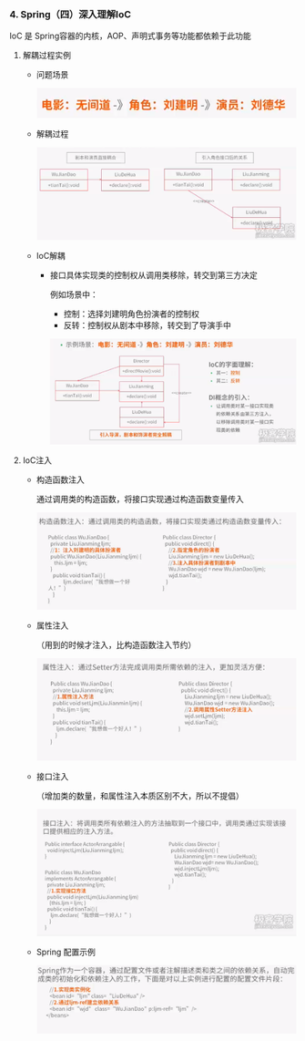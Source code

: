 ### 4. Spring（四）深入理解IoC

IoC 是 Spring容器的内核，AOP、声明式事务等功能都依赖于此功能

1. 解耦过程实例

   * 问题场景

     ![4.1](images\4.1.png)

   * 解耦过程

     ![4.2](images\4.2.png)

   * IoC解耦

     * 接口具体实现类的控制权从调用类移除，转交到第三方决定

       例如场景中：

       * 控制：选择刘建明角色扮演者的控制权
       * 反转：控制权从剧本中移除，转交到了导演手中

       ![4.3](images/4.3.png)

2. IoC注入

   * 构造函数注入

     通过调用类的构造函数，将接口实现通过构造函数变量传入

     ![4.4](images/4.4.png)

   * 属性注入

     （用到的时候才注入，比构造函数注入节约）

     ![4.5](images/4.5.png)

   * 接口注入

     （增加类的数量，和属性注入本质区别不大，所以不提倡）

     ![4.6](images/4.6.png)

   * Spring 配置示例

     ![4.7](images/4.7.png)

